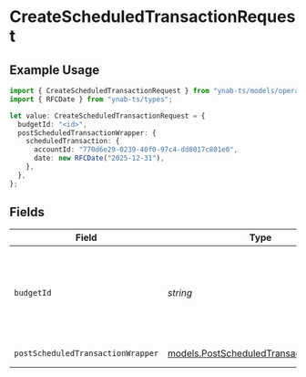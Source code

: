 # CreateScheduledTransactionRequest

## Example Usage

```typescript
import { CreateScheduledTransactionRequest } from "ynab-ts/models/operations";
import { RFCDate } from "ynab-ts/types";

let value: CreateScheduledTransactionRequest = {
  budgetId: "<id>",
  postScheduledTransactionWrapper: {
    scheduledTransaction: {
      accountId: "770d6e29-0239-40f0-97c4-dd8017c801e0",
      date: new RFCDate("2025-12-31"),
    },
  },
};
```

## Fields

| Field                                                                                                                                                                                             | Type                                                                                                                                                                                              | Required                                                                                                                                                                                          | Description                                                                                                                                                                                       |
| ------------------------------------------------------------------------------------------------------------------------------------------------------------------------------------------------- | ------------------------------------------------------------------------------------------------------------------------------------------------------------------------------------------------- | ------------------------------------------------------------------------------------------------------------------------------------------------------------------------------------------------- | ------------------------------------------------------------------------------------------------------------------------------------------------------------------------------------------------- |
| `budgetId`                                                                                                                                                                                        | *string*                                                                                                                                                                                          | :heavy_check_mark:                                                                                                                                                                                | The id of the budget. "last-used" can be used to specify the last used budget and "default" can be used if default budget selection is enabled (see: https://api.ynab.com/#oauth-default-budget). |
| `postScheduledTransactionWrapper`                                                                                                                                                                 | [models.PostScheduledTransactionWrapper](../../models/postscheduledtransactionwrapper.md)                                                                                                         | :heavy_check_mark:                                                                                                                                                                                | The scheduled transaction to create                                                                                                                                                               |